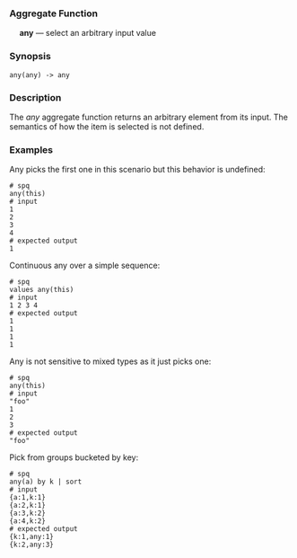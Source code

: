 ### Aggregate Function

&emsp; **any** &mdash; select an arbitrary input value

### Synopsis
```
any(any) -> any
```

### Description

The _any_ aggregate function returns an arbitrary element from its input.
The semantics of how the item is selected is not defined.

### Examples

Any picks the first one in this scenario but this behavior is undefined:
```mdtest-spq
# spq
any(this)
# input
1
2
3
4
# expected output
1
```

Continuous any over a simple sequence:
```mdtest-spq
# spq
values any(this)
# input
1 2 3 4
# expected output
1
1
1
1
```

Any is not sensitive to mixed types as it just picks one:
```mdtest-spq
# spq
any(this)
# input
"foo"
1
2
3
# expected output
"foo"
```

Pick from groups bucketed by key:
```mdtest-spq
# spq
any(a) by k | sort
# input
{a:1,k:1}
{a:2,k:1}
{a:3,k:2}
{a:4,k:2}
# expected output
{k:1,any:1}
{k:2,any:3}
```
